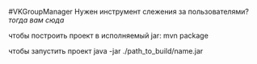 #VKGroupManager
Нужен инструмент слежения за пользователями? 
*тогда вам сюда*

чтобы построить проект в исполняемый jar:
mvn package

чтобы запустить проект 
java -jar ./path_to_build/name.jar